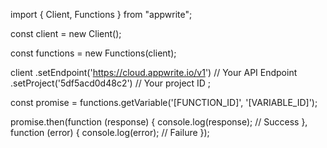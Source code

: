import { Client, Functions } from "appwrite";

const client = new Client();

const functions = new Functions(client);

client
    .setEndpoint('https://cloud.appwrite.io/v1') // Your API Endpoint
    .setProject('5df5acd0d48c2') // Your project ID
;

const promise = functions.getVariable('[FUNCTION_ID]', '[VARIABLE_ID]');

promise.then(function (response) {
    console.log(response); // Success
}, function (error) {
    console.log(error); // Failure
});